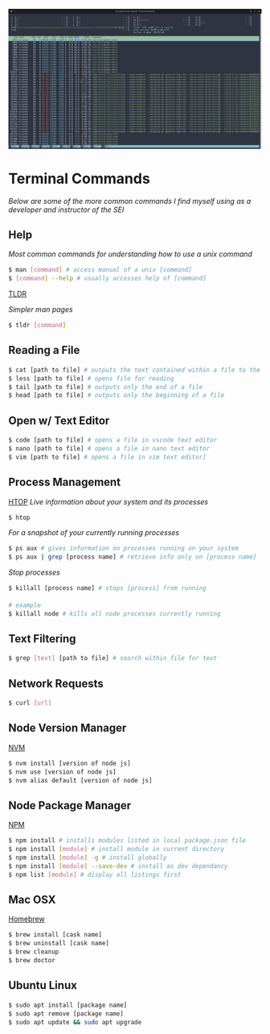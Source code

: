 ![terminal](terminal.png)
# Terminal Commands

_Below are some of the more common commands I find myself using as a developer and instructor of the SEI_

## Help

_Most common commands for understanding how to use a unix command_

```sh
$ man [command] # access manual of a unix [command]
$ [command] --help # usually accesses help of [command]
```

[TLDR](https://tldr.sh/)

_Simpler man pages_

```sh
$ tldr [command]
```

## Reading a File

```sh
$ cat [path to file] # outputs the text contained within a file to the terminal
$ less [path to file] # opens file for reading
$ tail [path to file] # outputs only the end of a file
$ head [path to file] # outputs only the beginning of a file
```

## Open w/ Text Editor

```sh
$ code [path to file] # opens a file in vscode text editor
$ nano [path to file] # opens a file in nano text editor
$ vim [path to file] # opens a file in vim text editor]
```

## Process Management

[HTOP](https://hisham.hm/htop/)
_Live information about your system and its processes_

```sh
$ htop
```

_For a snapshot of your currently running processes_

```sh
$ ps aux # gives information on processes running on your system
$ ps aux | grep [process name] # retrieve info only on [process name] 
```

_Stop processes_

```sh
$ killall [process name] # stops [process] from running

# example
$ killall node # kills all node processes currently running
```

## Text Filtering

```sh
$ grep [text] [path to file] # search within file for text
```



## Network Requests

```sh
$ curl [url]
```

## Node Version Manager

[NVM](https://github.com/nvm-sh/nvm)

```sh
$ nvm install [version of node js]
$ nvm use [version of node js]
$ nvm alias default [version of node js]
```

## Node Package Manager

[NPM](https://www.npmjs.com/)

```sh
$ npm install # installs modules listed in local package.json file
$ npm install [module] # install module in current directory
$ npm install [module] -g # install globally
$ npm install [module] --save-dev # install as dev dependancy
$ npm list [module] # display all listings first
```

## Mac OSX

[Homebrew](https://brew.sh/)

```sh
$ brew install [cask name]
$ brew uninstall [cask name]
$ brew cleanup
$ brew doctor
```

## Ubuntu Linux

```sh
$ sudo apt install [package name]
$ sudo apt remove [package name]
$ sudo apt update && sudo apt upgrade
```